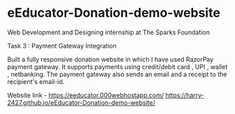 # eEducator-Donation-demo-website

Web Development and Designing internship at The Sparks Foundation

Task 3 : Payment Gateway Integration

Built a fully responsive donation website in which I have used RazorPay payment gateway. It supports payments using credit/debit card , UPI , wallet , netbanking. The payment gateway also sends an email and a receipt to the recipient's email-id.

Website link - https://eeducator.000webhostapp.com/
https://harry-2427.github.io/eEducator-Donation-demo-website/
